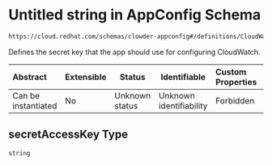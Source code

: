 # Untitled string in AppConfig Schema

```txt
https://cloud.redhat.com/schemas/clowder-appconfig#/definitions/CloudWatchConfig/properties/secretAccessKey
```

Defines the secret key that the app should use for configuring CloudWatch.


| Abstract            | Extensible | Status         | Identifiable            | Custom Properties | Additional Properties | Access Restrictions | Defined In                                                    |
| :------------------ | ---------- | -------------- | ----------------------- | :---------------- | --------------------- | ------------------- | ------------------------------------------------------------- |
| Can be instantiated | No         | Unknown status | Unknown identifiability | Forbidden         | Allowed               | none                | [schema.json\*](../../out/schema.json "open original schema") |

## secretAccessKey Type

`string`
